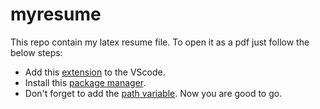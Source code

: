 # myresume
This repo contain my latex resume file. To open it as a pdf just follow the below steps:
- Add this [extension](https://github.com/James-Yu/LaTeX-Workshop) to the VScode.
- Install this [package manager](https://miktex.org/).
- Don't forget to add the [path variable](https://miktex.org/howto/modify-path).
Now you are good to go.

